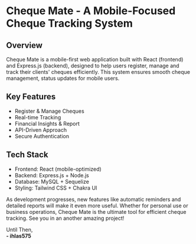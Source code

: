 # Cheque Mate - A Mobile-Focused Cheque Tracking System
## Overview
Cheque Mate is a mobile-first web application built with React (frontend) and Express.js (backend), designed to help users register, manage and track their clients' cheques efficiently. This system ensures smooth cheque management, status updates for mobile users.

## Key Features
* Register & Manage Cheques
* Real-time Tracking
* Financial Insights & Report
* API-Driven Approach
* Secure Authentication

## Tech Stack
* Frontend: React (mobile-optimized)
* Backend: Express.js + Node.js
* Database: MySQL + Sequelize
* Styling: Tailwind CSS + Chakra UI

As development progresses, new features like automatic reminders and detailed reports will make it even more useful. Whether for personal use or business operations, Cheque Mate is the ultimate tool for efficient cheque tracking. See you in an another amazing project!

Until Then,<br />
**- ihlas575**

